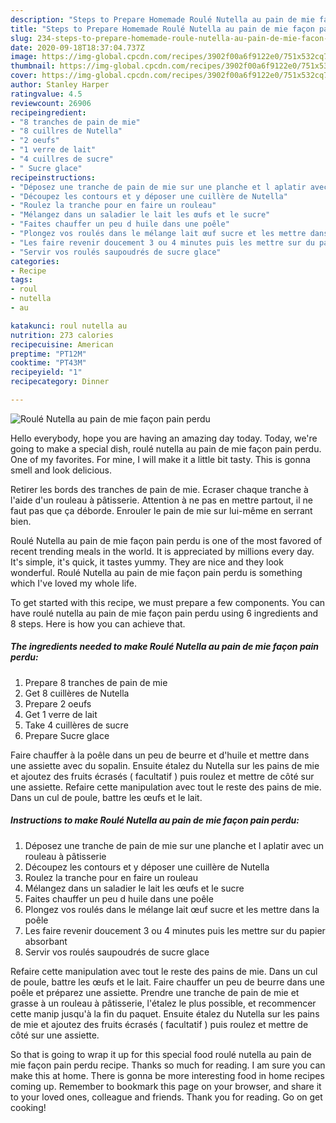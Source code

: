 ```yaml
---
description: "Steps to Prepare Homemade Roulé Nutella au pain de mie façon pain perdu"
title: "Steps to Prepare Homemade Roulé Nutella au pain de mie façon pain perdu"
slug: 234-steps-to-prepare-homemade-roule-nutella-au-pain-de-mie-facon-pain-perdu
date: 2020-09-18T18:37:04.737Z
image: https://img-global.cpcdn.com/recipes/3902f00a6f9122e0/751x532cq70/roule-nutella-au-pain-de-mie-facon-pain-perdu-photo-principale-de-la-recette.jpg
thumbnail: https://img-global.cpcdn.com/recipes/3902f00a6f9122e0/751x532cq70/roule-nutella-au-pain-de-mie-facon-pain-perdu-photo-principale-de-la-recette.jpg
cover: https://img-global.cpcdn.com/recipes/3902f00a6f9122e0/751x532cq70/roule-nutella-au-pain-de-mie-facon-pain-perdu-photo-principale-de-la-recette.jpg
author: Stanley Harper
ratingvalue: 4.5
reviewcount: 26906
recipeingredient:
- "8 tranches de pain de mie"
- "8 cuillres de Nutella"
- "2 oeufs"
- "1 verre de lait"
- "4 cuillres de sucre"
- " Sucre glace"
recipeinstructions:
- "Déposez une tranche de pain de mie sur une planche et l aplatir avec un rouleau à pâtisserie"
- "Découpez les contours et y déposer une cuillère de Nutella"
- "Roulez la tranche pour en faire un rouleau"
- "Mélangez dans un saladier le lait les œufs et le sucre"
- "Faites chauffer un peu d huile dans une poêle"
- "Plongez vos roulés dans le mélange lait œuf sucre et les mettre dans la poêle"
- "Les faire revenir doucement 3 ou 4 minutes puis les mettre sur du papier absorbant"
- "Servir vos roulés saupoudrés de sucre glace"
categories:
- Recipe
tags:
- roul
- nutella
- au

katakunci: roul nutella au 
nutrition: 273 calories
recipecuisine: American
preptime: "PT12M"
cooktime: "PT43M"
recipeyield: "1"
recipecategory: Dinner

---
```



![Roulé Nutella au pain de mie façon pain perdu](https://img-global.cpcdn.com/recipes/3902f00a6f9122e0/751x532cq70/roule-nutella-au-pain-de-mie-facon-pain-perdu-photo-principale-de-la-recette.jpg)

Hello everybody, hope you are having an amazing day today. Today, we're going to make a special dish, roulé nutella au pain de mie façon pain perdu. One of my favorites. For mine, I will make it a little bit tasty. This is gonna smell and look delicious.

Retirer les bords des tranches de pain de mie. Ecraser chaque tranche à l&#39;aide d&#39;un rouleau à pâtisserie. Attention à ne pas en mettre partout, il ne faut pas que ça déborde. Enrouler le pain de mie sur lui-même en serrant bien.

Roulé Nutella au pain de mie façon pain perdu is one of the most favored of recent trending meals in the world. It is appreciated by millions every day. It's simple, it's quick, it tastes yummy. They are nice and they look wonderful. Roulé Nutella au pain de mie façon pain perdu is something which I've loved my whole life.


To get started with this recipe, we must prepare a few components. You can have roulé nutella au pain de mie façon pain perdu using 6 ingredients and 8 steps. Here is how you can achieve that.

<!--inarticleads1-->

##### The ingredients needed to make Roulé Nutella au pain de mie façon pain perdu:

1. Prepare 8 tranches de pain de mie
1. Get 8 cuillères de Nutella
1. Prepare 2 oeufs
1. Get 1 verre de lait
1. Take 4 cuillères de sucre
1. Prepare  Sucre glace


Faire chauffer à la poêle dans un peu de beurre et d&#39;huile et mettre dans une assiette avec du sopalin. Ensuite étalez du Nutella sur les pains de mie et ajoutez des fruits écrasés ( facultatif ) puis roulez et mettre de côté sur une assiette. Refaire cette manipulation avec tout le reste des pains de mie. Dans un cul de poule, battre les œufs et le lait. 

<!--inarticleads2-->

##### Instructions to make Roulé Nutella au pain de mie façon pain perdu:

1. Déposez une tranche de pain de mie sur une planche et l aplatir avec un rouleau à pâtisserie
1. Découpez les contours et y déposer une cuillère de Nutella
1. Roulez la tranche pour en faire un rouleau
1. Mélangez dans un saladier le lait les œufs et le sucre
1. Faites chauffer un peu d huile dans une poêle
1. Plongez vos roulés dans le mélange lait œuf sucre et les mettre dans la poêle
1. Les faire revenir doucement 3 ou 4 minutes puis les mettre sur du papier absorbant
1. Servir vos roulés saupoudrés de sucre glace


Refaire cette manipulation avec tout le reste des pains de mie. Dans un cul de poule, battre les œufs et le lait. Faire chauffer un peu de beurre dans une poêle et préparez une assiette. Prendre une tranche de pain de mie et grasse à un rouleau à pâtisserie, l&#39;étalez le plus possible, et recommencer cette manip jusqu&#39;à la fin du paquet. Ensuite étalez du Nutella sur les pains de mie et ajoutez des fruits écrasés ( facultatif ) puis roulez et mettre de côté sur une assiette. 

So that is going to wrap it up for this special food roulé nutella au pain de mie façon pain perdu recipe. Thanks so much for reading. I am sure you can make this at home. There is gonna be more interesting food in home recipes coming up. Remember to bookmark this page on your browser, and share it to your loved ones, colleague and friends. Thank you for reading. Go on get cooking!
